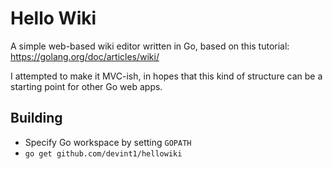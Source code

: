 Hello Wiki
==========

A simple web-based wiki editor written in Go, based on this tutorial: https://golang.org/doc/articles/wiki/

I attempted to make it MVC-ish, in hopes that this kind of structure can be a starting point for other Go web apps.

Building
-------
- Specify Go workspace by setting `GOPATH`
- `go get github.com/devint1/hellowiki`

